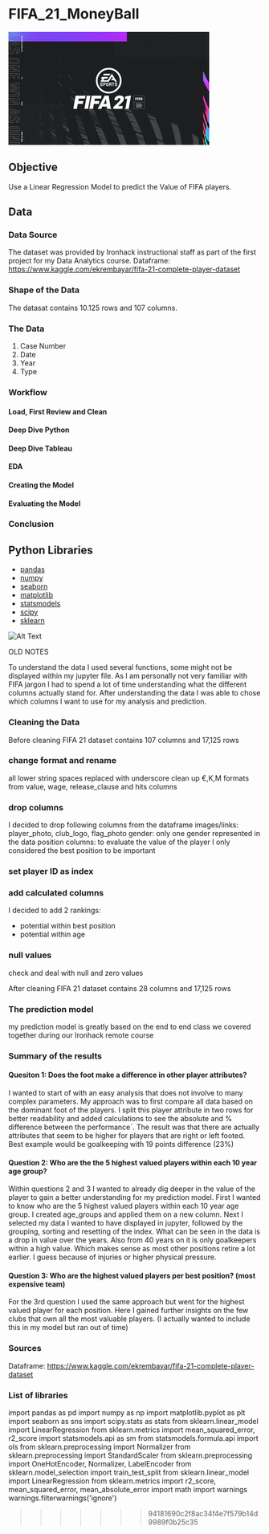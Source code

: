 # FIFA_21_MoneyBall

![FIFA text](FIFA.jpeg)

## Objective

Use a Linear Regression Model to predict the Value of FIFA players.

## Data

### Data Source

The dataset was provided by Ironhack instructional staff as part of the first project for my Data Analytics course.
Dataframe: https://www.kaggle.com/ekrembayar/fifa-21-complete-player-dataset

### Shape of the Data

The datasat contains 10.125 rows and 107 columns.

### The Data
1. Case Number
2. Date
3. Year
4. Type

### Workflow

#### Load, First Review and Clean


#### Deep Dive Python


#### Deep Dive Tableau


#### EDA


#### Creating the Model


#### Evaluating the Model


### Conclusion


## Python Libraries
- [pandas](https://pandas.pydata.org/)
- [numpy](https://numpy.org/)
- [seaborn](https://seaborn.pydata.org/)
- [matplotlib](https://matplotlib.org/)
- [statsmodels](https://www.statsmodels.org/stable/index.html)
- [scipy](https://www.scipy.org/)
- [sklearn](https://scikit-learn.org/stable/)

![Alt Text](https://media2.giphy.com/media/Qwtw3GTvRg8LxKaUet/giphy.gif?cid=ecf05e47u9osjc1n30c9g0ord37ktiu96kgidz253dc6fq49&rid=giphy.gif)

OLD NOTES

To understand the data I used several functions, some might not be displayed within my jupyter file.
As I am personally not very familiar with FIFA jargon I had to spend a lot of time understanding what the different columns actually stand for.
After understanding the data I was able to chose which columns I want to use for my analysis and prediction.

### Cleaning the Data

Before cleaning FIFA 21 dataset contains 107 columns and 17,125 rows

### change format and rename
all lower string
spaces replaced with underscore
clean up €,K,M formats from value, wage, release_clause and hits columns

### drop columns
I decided to drop following columns from the dataframe
images/links: player_photo, club_logo, flag_photo
gender: only one gender represented in the data
position columns: to evaluate the value of the player I only considered the best position to be important

### set player ID as index

### add calculated columns
I decided to add 2 rankings:
- potential within best position
- potential within age

### null values
check and deal with null and zero values

After cleaning FIFA 21 dataset contains 28 columns and 17,125 rows

### The prediction model
my prediction model is greatly based on the end to end class we covered together during our Ironhack remote course

### Summary of the results

#### Quesiton 1: Does the foot make a difference in other player attributes?

I wanted to start of with an easy analysis that does not involve to many complex parameters.
My approach was to first compare all data based on the dominant foot of the players.
I split this player attribute in two rows for better readability and added calculations to see the absolute and % difference between the performance´.
The result was that there are actually attributes that seem to be higher for players that are right or left footed.
Best example would be goalkeeping with 19 points difference (23%)

#### Question 2: Who are the the 5 highest valued players within each 10 year age group?

Within questions 2 and 3 I wanted to already dig deeper in the value of the player to gain a better understanding for my prediction model.
First I wanted to know who are the 5 highest valued players within each 10 year age group.
I created age_groups and applied them on a new column.
Next I selected my data I wanted to have displayed in jupyter, followed by the grouping, sorting and resetting of the index.
What can be seen in the data is a drop in value over the years. Also from 40 years on it is only goalkeepers within a high value.
Which makes sense as most other positions retire a lot earlier. I guess because of injuries or higher physical pressure.

#### Question 3: Who are the highest valued players per best position? (most expensive team)

For the 3rd question I used the same approach but went for the highest valued player for each position.
Here I gained further insights on the few clubs that own all the most valuable players. (I actually wanted to include this in my model but ran out of time)

### Sources

Dataframe: https://www.kaggle.com/ekrembayar/fifa-21-complete-player-dataset

### List of libraries

import pandas as pd
import numpy as np
import matplotlib.pyplot as plt
import seaborn as sns
import scipy.stats as stats
from sklearn.linear_model import LinearRegression
from sklearn.metrics import mean_squared_error, r2_score
import statsmodels.api as sm
from statsmodels.formula.api import ols
from sklearn.preprocessing import Normalizer
from sklearn.preprocessing import StandardScaler
from sklearn.preprocessing import OneHotEncoder, Normalizer, LabelEncoder
from sklearn.model_selection import train_test_split
from sklearn.linear_model import LinearRegression
from sklearn.metrics import r2_score, mean_squared_error, mean_absolute_error
import math
import warnings
warnings.filterwarnings('ignore')
>>>>>>> 94181690c2f8ac34f4e7f579b14d9989f0b25c35
